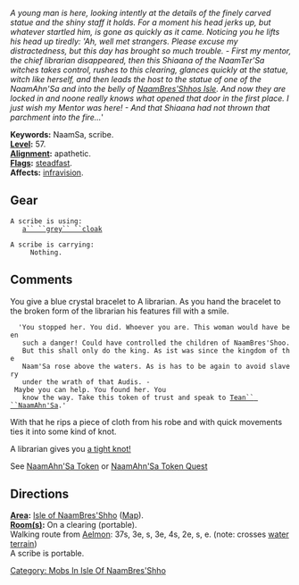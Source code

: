 *A young man is here, looking intently at the details of the finely
carved statue and the shiny staff it holds. For a moment his head jerks
up, but whatever startled him, is gone as quickly as it came. Noticing
you he lifts his head up tiredly: 'Ah, well met strangers. Please excuse
my distractedness, but this day has brought so much trouble. - First my
mentor, the chief librarian disappeared, then this Shiaana of the
NaamTer'Sa witches takes control, rushes to this clearing, glances
quickly at the statue, witch like herself, and then leads the host to
the statue of one of the NaamAhn'Sa and into the belly of
[NaamBres'Shhos Isle](:Category:_Isle_Of_NaamBres'Shho "wikilink"). And
now they are locked in and noone really knows what opened that door in
the first place. I just wish my Mentor was here! - And that Shiaana had
not thrown that parchment into the fire...*'

**Keywords:** NaamSa, scribe.  
**[Level](Level "wikilink"):** 57.  
**[Alignment](Alignment "wikilink"):** apathetic.  
**[Flags](:Category:_Mob_Types "wikilink"):**
[steadfast](Sentinel_Mobs "wikilink").  
**Affects:** [infravision](Infravision "wikilink").  

## Gear

`A scribe is using:`  
<worn about body>`   `[`a`` ``grey`` ``cloak`](Grey_Cloak "wikilink")

`A scribe is carrying:`  
`     Nothing.`

## Comments

You give a blue crystal bracelet to A librarian. As you hand the
bracelet to the broken form of the librarian his features fill with a
smile.

`  'You stopped her. You did. Whoever you are. This woman would have been`  
`   such a danger! Could have controlled the children of NaamBres'Shoo.`  
`   But this shall only do the king. As ist was since the kingdom of the`  
`   Naam'Sa rose above the waters. As is has to be again to avoid slavery`  
`   under the wrath of that Audis. - Maybe you can help. You found her. You`  
`   know the way. Take this token of trust and speak to `[`Tean`` ``NaamAhn'Sa`](Tean_NaamAhn'Sa "wikilink")`.'`

With that he rips a piece of cloth from his robe and with quick
movements ties it into some kind of knot.

A librarian gives you [a tight knot!](Tight_Knot "wikilink")

See [NaamAhn'Sa Token](NaamAhn'Sa_Token "wikilink") or [NaamAhn'Sa Token
Quest](NaamAhn'Sa_Token_Quest "wikilink")

## Directions

**[Area](:Category:_Areas "wikilink"):** [Isle of
NaamBres'Shho](:Category:_Isle_Of_NaamBres'Shho "wikilink")
([Map](Isle_Of_NaamBres'Shho_Map "wikilink")).  
**[Room(s)](:Category:_Rooms "wikilink"):** On a clearing (portable).  
Walking route from [Aelmon](Aelmon "wikilink"): 37s, 3e, s, 3e, 4s, 2e,
s, e. (note: crosses [water terrain](Water_Terrain "wikilink"))  
A scribe is portable.  

[Category: Mobs In Isle Of
NaamBres'Shho](Category:_Mobs_In_Isle_Of_NaamBres'Shho "wikilink")
